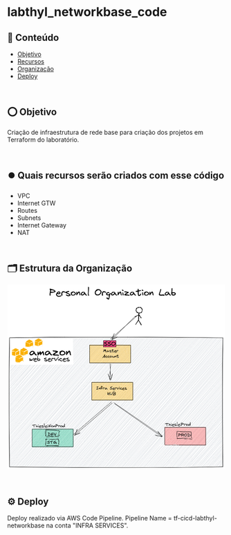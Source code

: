 # labthyl_networkbase_code

## 📝 Conteúdo

- [Objetivo](#aboutit)
- [Recursos](#resources)
- [Organização](#organization)
- [Deploy](#deploy)

<BR>

## ⭕️ Objetivo <a name = "aboutit"></a>
Criação de infraestrutura de rede base para criação dos projetos em Terraform do laboratório.

<BR>

## ⏺️ Quais recursos serão criados com esse código <a name = "resources"></a>
- VPC
- Internet GTW
- Routes
- Subnets
- Internet Gateway
- NAT

<BR>

## 🗂️ Estrutura da Organização <a name = "organization"></a>
![Alt text](img/organization.png?raw=true "Organization")

<BR>

## ⚙️ Deploy <a name = "deploy"></a>
Deploy realizado via AWS Code Pipeline. Pipeline Name = tf-cicd-labthyl-networkbase na conta "INFRA SERVICES".
